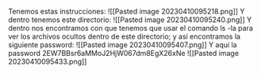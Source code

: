 Tenemos estas instrucciones:
![[Pasted image 20230410095218.png]]
Y dentro tenemos este directorio:
![[Pasted image 20230410095240.png]]
Y dentro nos encontramos con que tenemos que usar el comando ls -la para ver los archivos ocultos dentro de este directorio; y así encontramos la siguiente password:
![[Pasted image 20230410095407.png]]
Y aquí la password 2EW7BBsr6aMMoJ2HjW067dm8EgX26xNe
![[Pasted image 20230410095433.png]]
